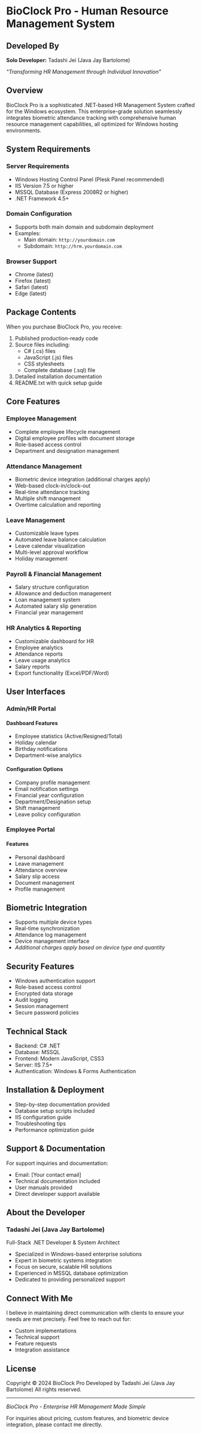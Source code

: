 # BioClock Pro - Human Resource Management System

## Developed By
**Solo Developer:**
Tadashi Jei (Java Jay Bartolome)

*"Transforming HR Management through Individual Innovation"*

## Overview
BioClock Pro is a sophisticated .NET-based HR Management System crafted for the Windows ecosystem. This enterprise-grade solution seamlessly integrates biometric attendance tracking with comprehensive human resource management capabilities, all optimized for Windows hosting environments.

## System Requirements

### Server Requirements
- Windows Hosting Control Panel (Plesk Panel recommended)
- IIS Version 7.5 or higher
- MSSQL Database (Express 2008R2 or higher)
- .NET Framework 4.5+

### Domain Configuration
- Supports both main domain and subdomain deployment
- Examples:
  - Main domain: `http://yourdomain.com`
  - Subdomain: `http://hrm.yourdomain.com`

### Browser Support
- Chrome (latest)
- Firefox (latest)
- Safari (latest)
- Edge (latest)

## Package Contents
When you purchase BioClock Pro, you receive:
1. Published production-ready code
2. Source files including:
   - C# (.cs) files
   - JavaScript (.js) files
   - CSS stylesheets
   - Complete database (.sql) file
3. Detailed installation documentation
4. README.txt with quick setup guide

## Core Features

### Employee Management
- Complete employee lifecycle management
- Digital employee profiles with document storage
- Role-based access control
- Department and designation management

### Attendance Management
- Biometric device integration (additional charges apply)
- Web-based clock-in/clock-out
- Real-time attendance tracking
- Multiple shift management
- Overtime calculation and reporting

### Leave Management
- Customizable leave types
- Automated leave balance calculation
- Leave calendar visualization
- Multi-level approval workflow
- Holiday management

### Payroll & Financial Management
- Salary structure configuration
- Allowance and deduction management
- Loan management system
- Automated salary slip generation
- Financial year management

### HR Analytics & Reporting
- Customizable dashboard for HR
- Employee analytics
- Attendance reports
- Leave usage analytics
- Salary reports
- Export functionality (Excel/PDF/Word)

## User Interfaces

### Admin/HR Portal
#### Dashboard Features
- Employee statistics (Active/Resigned/Total)
- Holiday calendar
- Birthday notifications
- Department-wise analytics

#### Configuration Options
- Company profile management
- Email notification settings
- Financial year configuration
- Department/Designation setup
- Shift management
- Leave policy configuration

### Employee Portal
#### Features
- Personal dashboard
- Leave management
- Attendance overview
- Salary slip access
- Document management
- Profile management

## Biometric Integration
- Supports multiple device types
- Real-time synchronization
- Attendance log management
- Device management interface
- *Additional charges apply based on device type and quantity*

## Security Features
- Windows authentication support
- Role-based access control
- Encrypted data storage
- Audit logging
- Session management
- Secure password policies

## Technical Stack
- Backend: C# .NET
- Database: MSSQL
- Frontend: Modern JavaScript, CSS3
- Server: IIS 7.5+
- Authentication: Windows & Forms Authentication

## Installation & Deployment
- Step-by-step documentation provided
- Database setup scripts included
- IIS configuration guide
- Troubleshooting tips
- Performance optimization guide

## Support & Documentation
For support inquiries and documentation:
- Email: [Your contact email]
- Technical documentation included
- User manuals provided
- Direct developer support available

## About the Developer

### Tadashi Jei (Java Jay Bartolome)
Full-Stack .NET Developer & System Architect
- Specialized in Windows-based enterprise solutions
- Expert in biometric systems integration
- Focus on secure, scalable HR solutions
- Experienced in MSSQL database optimization
- Dedicated to providing personalized support

## Connect With Me
I believe in maintaining direct communication with clients to ensure your needs are met precisely. Feel free to reach out for:
- Custom implementations
- Technical support
- Feature requests
- Integration assistance

## License
Copyright © 2024 BioClock Pro
Developed by Tadashi Jei (Java Jay Bartolome)
All rights reserved.

---
*BioClock Pro - Enterprise HR Management Made Simple*

For inquiries about pricing, custom features, and biometric device integration, please contact me directly.
